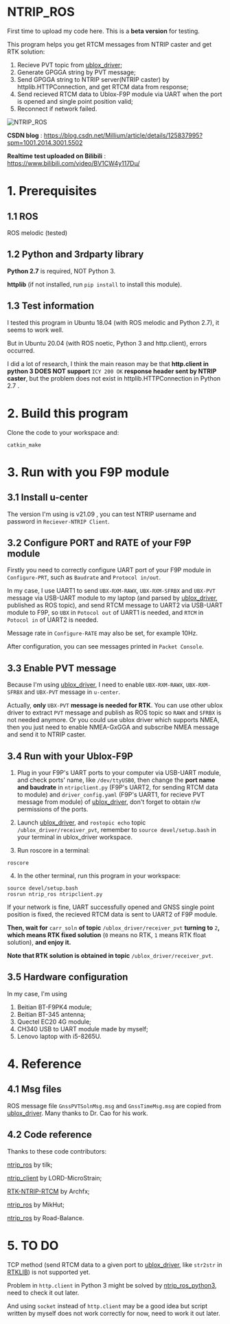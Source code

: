 # NTRIP_ROS

First time to upload my code here. This is a **beta version** for testing.

This program helps you get RTCM messages from NTRIP caster and get RTK solution:
1) Recieve PVT topic from [ublox_driver](https://github.com/HKUST-Aerial-Robotics/ublox_driver);
2) Generate GPGGA string by PVT message;
3) Send GPGGA string to NTRIP server(NTRIP caster) by httplib.HTTPConnection, and get RTCM data from response;
4) Send recieved RTCM data to Ublox-F9P module via UART when the port is opened and single point position valid;
5) Reconnect if network failed.

![NTRIP_ROS](https://user-images.githubusercontent.com/96182259/181194205-c9c13931-41e1-48f4-a052-b41d561e5a54.png)


**CSDN blog** : https://blog.csdn.net/Millium/article/details/125837995?spm=1001.2014.3001.5502

**Realtime test uploaded on Bilibili** : https://www.bilibili.com/video/BV1CW4y117Du/

# 1. Prerequisites
## 1.1 ROS
ROS melodic (tested)
## 1.2 Python and 3rdparty library
**Python 2.7** is required, NOT Python 3.

**httplib** (if not installed, run ```pip install``` to install this module).

## 1.3 Test information
I tested this program in Ubuntu 18.04 (with ROS melodic and Python 2.7), it seems to work well.

But in Ubuntu 20.04 (with ROS noetic, Python 3 and http.client), errors occurred.

I did a lot of research, I think the main reason may be that **http.client in python 3 DOES NOT support** `ICY 200 OK` **response header sent by NTRIP caster**, but the problem does not exist in httplib.HTTPConnection in Python 2.7 . 

# 2. Build this program
Clone the code to your workspace and:
```
catkin_make
```

# 3. Run with you F9P module
## 3.1 Install u-center
The version I'm using is v21.09 , you can test NTRIP username and password in ```Reciever-NTRIP Client```.

## 3.2 Configure PORT and RATE of your F9P module
Firstly you need to correctly configure UART port of your F9P module in ```Configure-PRT```, such as ```Baudrate``` and ```Protocol in/out```.

In my case, I use UART1 to send ```UBX-RXM-RAWX```, ```UBX-RXM-SFRBX``` and ```UBX-PVT``` message via USB-UART module to my laptop (and parsed by [ublox_driver](https://github.com/HKUST-Aerial-Robotics/ublox_driver), published as ROS topic), and send RTCM message to UART2 via USB-UART module to F9P, so ```UBX``` in ```Potocol out``` of UART1 is needed, and ```RTCM``` in ```Potocol in``` of UART2 is needed.

Message rate in ```Configure-RATE``` may also be set, for example 10Hz.

After configuration, you can see messages printed in ```Packet Console```.

## 3.3 Enable PVT message
Because I'm using [ublox_driver](https://github.com/HKUST-Aerial-Robotics/ublox_driver), I need to enable ```UBX-RXM-RAWX```, ```UBX-RXM-SFRBX``` and ```UBX-PVT``` message in ```u-center```.

Actually, **only** ```UBX-PVT``` **message is needed for RTK**. You can use other ublox driver to extract ```PVT``` message and publish as ROS topic so ```RAWX``` and ```SFRBX``` is not needed anymore. Or you could use ublox driver which supports NMEA, then you just need to enable NMEA-GxGGA and subscribe NMEA message and send it to NTRIP caster.

## 3.4 Run with your Ublox-F9P
1) Plug in your F9P's UART ports to your computer via USB-UART module, and check ports' name, like ```/dev/ttyUSB0```, then change the __port name and baudrate__ in ```ntripclient.py``` (F9P's UART2, for sending RTCM data to module) and ```driver_config.yaml``` (F9P's UART1, for recieve PVT message from module) of [ublox_driver](https://github.com/HKUST-Aerial-Robotics/ublox_driver), don't forget to obtain r/w permissions of the ports. 

2) Launch [ublox_driver](https://github.com/HKUST-Aerial-Robotics/ublox_driver), and ```rostopic echo``` topic ```/ublox_driver/receiver_pvt```, remember to ```source devel/setup.bash``` in your terminal in ublox_driver workspace.

3) Run roscore in a terminal:
```
roscore
```
4) In the other terminal, run this program in your workspace:
```
source devel/setup.bash
rosrun ntrip_ros ntripclient.py
```

If your network is fine, UART successfully opened and GNSS single point position is fixed, the recieved RTCM data is sent to UART2 of F9P module.

__Then, wait for__ ```carr_soln``` __of topic__ ```/ublox_driver/receiver_pvt``` __turning to__ ```2```__, which means RTK fixed solution__ (```0``` means no RTK, ```1``` means RTK float solution), __and enjoy it.__

__Note that RTK solution is obtained in topic__ ```/ublox_driver/receiver_pvt```.

## 3.5 Hardware configuration
In my case, I'm using 
1) Beitian BT-F9PK4 module;
2) Beitian BT-345 antenna;
3) Quectel EC20 4G module;
4) CH340 USB to UART module made by myself;
5) Lenovo laptop with i5-8265U.

# 4. Reference
## 4.1 Msg files
ROS message file ```GnssPVTSolnMsg.msg``` and ```GnssTimeMsg.msg``` are copied from [ublox_driver](https://github.com/HKUST-Aerial-Robotics/ublox_driver). Many thanks to Dr. Cao for his work.
## 4.2 Code reference
Thanks to these code contributors:

[ntrip_ros](https://github.com/tilk/ntrip_ros) by tilk;

[ntrip_client](https://github.com/LORD-MicroStrain/ntrip_client) by LORD-MicroStrain;

[RTK-NTRIP-RTCM](https://github.com/Archfx/RTK-NTRIP-RTCM) by Archfx;

[ntrip_ros](https://github.com/MikHut/ntrip_ros) by MikHut;

[ntrip_ros](https://github.com/Road-Balance/ntrip_ros) by Road-Balance.

# 5. TO DO
TCP method (send RTCM data to a given port to [ublox_driver](https://github.com/HKUST-Aerial-Robotics/ublox_driver), like ```str2str``` in [RTKLIB](https://github.com/tomojitakasu/RTKLIB)) is not supported yet.

Problem in ```http.client``` in Python 3 might be solved by [ntrip_ros_python3](https://github.com/bjajoh/ntrip_ros_python3), need to check it out later.

And using ```socket``` instead of ```http.client``` may be a good idea but script written by myself does not work correctly for now, need to work it out later.
